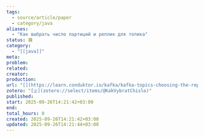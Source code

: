 ```yaml
---
tags:
  - source/article/paper
  - category/java
aliases:
  - "Как выбрать число партиций и реплик для топика"
status: 🟥
category:
  - "[[java]]"
meta: 
problem: 
related: 
creator: 
production: 
url: "[](https://learn.conduktor.io/kafka/kafka-topics-choosing-the-replication-factor-and-partitions-count/)"
zotero: "[🇿](zotero://select/items/@KakVybratChislo)"
published: 
start: 2025-09-26T14:21:42+03:00
end: 
total_hours: 0
created: 2025-09-26T14:21:42+03:00
updated: 2025-09-26T14:21:44+03:00
---
```

